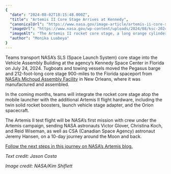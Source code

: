 ```yaml
---
{
  "date": "2024-08-02T18:15:48.000Z",
  "title": "Artemis II Core Stage Arrives at Kennedy",
  "canonicalUrl": "https://www.nasa.gov/image-article/artemis-ii-core-stage-arrives-at-kennedy/",
  "imageUrl": "https://www.nasa.gov/wp-content/uploads/2024/08/ksc-20240724-ph-kls02-0167orig.jpg",
  "imageAlt": "The Artemis II rocket core stage, a long orange cylinder with four red boosters) is on its side as it rolls into the Vehicle Assembly Building (VAB) at NASA's Kennedy Space Center while employees watch. The VAB is a tall rectangular building with the American flag and NASA \"meatball\" logo painted on its left and right side, respectively. There is also an Artemis logo on a lower portion of the building.",
  "author": "Monika Luabeya"
}
---
```


Teams transport NASA’s SLS (Space Launch System) core stage into the Vehicle Assembly Building at the agency’s Kennedy Space Center in Florida on July 24, 2024. Tugboats and towing vessels moved the Pegasus barge and 212-foot-long core stage 900-miles to the Florida spaceport from [NASA’s Michoud Assembly Facility](https://www.nasa.gov/michoud-assembly-facility/) in New Orleans, where it was manufactured and assembled.

In the coming months, teams will integrate the rocket core stage atop the mobile launcher with the additional Artemis II flight hardware, including the twin solid rocket boosters, launch vehicle stage adapter, and the Orion spacecraft.

The Artemis II test flight will be NASA’s first mission with crew under the Artemis campaign, sending NASA astronauts Victor Glover, Christina Koch, and Reid Wiseman, as well as CSA (Canadian Space Agency) astronaut Jeremy Hansen, on a 10-day journey around the Moon and back.

[Follow the next steps in this journey on NASA’s Artemis blog.](https://blogs.nasa.gov/artemis/)

_Text credit: Jason Costa_

_Image credit: NASA/Kim Shiflett_
